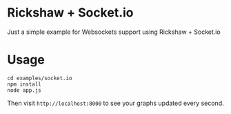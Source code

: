 # Rickshaw + Socket.io

Just a simple example for Websockets support using Rickshaw + Socket.io

# Usage

```
cd examples/socket.io
npm install
node app.js
```

Then visit `http://localhost:8000` to see your graphs updated every second.
